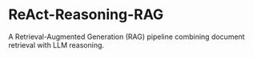 # ReAct-Reasoning-RAG
A Retrieval-Augmented Generation (RAG) pipeline combining document retrieval with LLM reasoning. 
